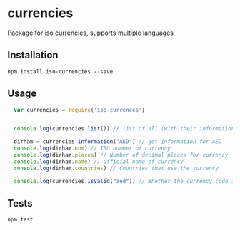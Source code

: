 # currencies
Package for iso currencies, supports multiple languages

## Installation

`npm install iso-currencies --save`

## Usage

```js
  var currencies = require('iso-currences')


  console.log(currencies.list()) // list of all (with their information)

  dirham = currencies.information("AED") // get information for AED
  console.log(dirham.num) // ISO number of currency
  console.log(dirham.places) // Number of decimal places for currency
  console.log(dirham.name) // Official name of currency
  console.log(dirham.countries) // Countries that use the currency

  console.log(currencies.isValid("aed")) // Whether the currency code is valid
```

## Tests

`npm test`